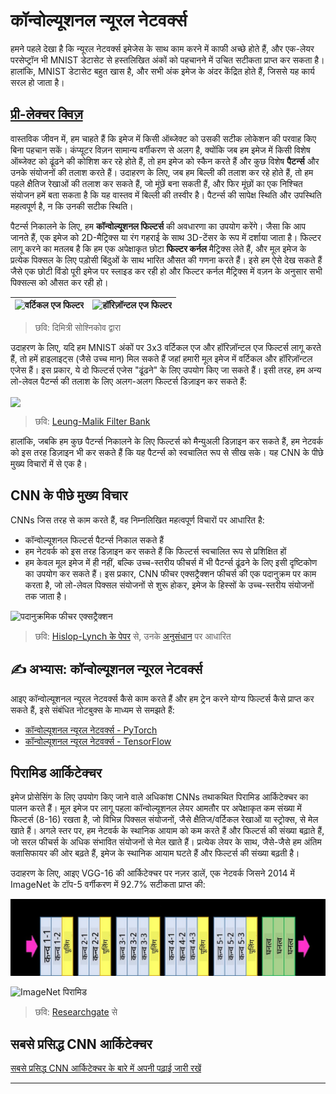 <!--
CO_OP_TRANSLATOR_METADATA:
{
  "original_hash": "a560d5b845962cf33dc102266e409568",
  "translation_date": "2025-09-23T13:28:15+00:00",
  "source_file": "lessons/4-ComputerVision/07-ConvNets/README.md",
  "language_code": "hi"
}
-->
# कॉन्वोल्यूशनल न्यूरल नेटवर्क्स

हमने पहले देखा है कि न्यूरल नेटवर्क्स इमेजेस के साथ काम करने में काफी अच्छे होते हैं, और एक-लेयर परसेप्ट्रॉन भी MNIST डेटासेट से हस्तलिखित अंकों को पहचानने में उचित सटीकता प्राप्त कर सकता है। हालांकि, MNIST डेटासेट बहुत खास है, और सभी अंक इमेज के अंदर केंद्रित होते हैं, जिससे यह कार्य सरल हो जाता है।

## [प्री-लेक्चर क्विज़](https://ff-quizzes.netlify.app/en/ai/quiz/13)

वास्तविक जीवन में, हम चाहते हैं कि इमेज में किसी ऑब्जेक्ट को उसकी सटीक लोकेशन की परवाह किए बिना पहचान सकें। कंप्यूटर विज़न सामान्य वर्गीकरण से अलग है, क्योंकि जब हम इमेज में किसी विशेष ऑब्जेक्ट को ढूंढने की कोशिश कर रहे होते हैं, तो हम इमेज को स्कैन करते हैं और कुछ विशेष **पैटर्न्स** और उनके संयोजनों की तलाश करते हैं। उदाहरण के लिए, जब हम बिल्ली की तलाश कर रहे होते हैं, तो हम पहले क्षैतिज रेखाओं की तलाश कर सकते हैं, जो मूंछें बना सकती हैं, और फिर मूंछों का एक निश्चित संयोजन हमें बता सकता है कि यह वास्तव में बिल्ली की तस्वीर है। पैटर्न्स की सापेक्ष स्थिति और उपस्थिति महत्वपूर्ण है, न कि उनकी सटीक स्थिति।

पैटर्न्स निकालने के लिए, हम **कॉन्वोल्यूशनल फिल्टर्स** की अवधारणा का उपयोग करेंगे। जैसा कि आप जानते हैं, एक इमेज को 2D-मैट्रिक्स या रंग गहराई के साथ 3D-टेंसर के रूप में दर्शाया जाता है। फिल्टर लागू करने का मतलब है कि हम एक अपेक्षाकृत छोटा **फिल्टर कर्नल** मैट्रिक्स लेते हैं, और मूल इमेज के प्रत्येक पिक्सल के लिए पड़ोसी बिंदुओं के साथ भारित औसत की गणना करते हैं। इसे हम ऐसे देख सकते हैं जैसे एक छोटी विंडो पूरी इमेज पर स्लाइड कर रही हो और फिल्टर कर्नल मैट्रिक्स में वज़न के अनुसार सभी पिक्सल्स को औसत कर रही हो।

![वर्टिकल एज फिल्टर](../../../../../translated_images/filter-vert.b7148390ca0bc356ddc7e55555d2481819c1e86ddde9dce4db5e71a69d6f887f.hi.png) | ![हॉरिज़ॉन्टल एज फिल्टर](../../../../../translated_images/filter-horiz.59b80ed4feb946efbe201a7fe3ca95abb3364e266e6fd90820cb893b4d3a6dda.hi.png)
----|----

> छवि: दिमित्री सोश्निकोव द्वारा

उदाहरण के लिए, यदि हम MNIST अंकों पर 3x3 वर्टिकल एज और हॉरिज़ॉन्टल एज फिल्टर्स लागू करते हैं, तो हमें हाइलाइट्स (जैसे उच्च मान) मिल सकते हैं जहां हमारी मूल इमेज में वर्टिकल और हॉरिज़ॉन्टल एजेस हैं। इस प्रकार, ये दो फिल्टर्स एजेस "ढूंढने" के लिए उपयोग किए जा सकते हैं। इसी तरह, हम अन्य लो-लेवल पैटर्न्स की तलाश के लिए अलग-अलग फिल्टर्स डिज़ाइन कर सकते हैं:

<img src="images/lmfilters.jpg" width="500" align="center"/>

> छवि: [Leung-Malik Filter Bank](https://www.robots.ox.ac.uk/~vgg/research/texclass/filters.html)

हालांकि, जबकि हम कुछ पैटर्न्स निकालने के लिए फिल्टर्स को मैन्युअली डिज़ाइन कर सकते हैं, हम नेटवर्क को इस तरह डिज़ाइन भी कर सकते हैं कि यह पैटर्न्स को स्वचालित रूप से सीख सके। यह CNN के पीछे मुख्य विचारों में से एक है।

## CNN के पीछे मुख्य विचार

CNNs जिस तरह से काम करते हैं, वह निम्नलिखित महत्वपूर्ण विचारों पर आधारित है:

* कॉन्वोल्यूशनल फिल्टर्स पैटर्न्स निकाल सकते हैं
* हम नेटवर्क को इस तरह डिज़ाइन कर सकते हैं कि फिल्टर्स स्वचालित रूप से प्रशिक्षित हों
* हम केवल मूल इमेज में ही नहीं, बल्कि उच्च-स्तरीय फीचर्स में भी पैटर्न्स ढूंढने के लिए इसी दृष्टिकोण का उपयोग कर सकते हैं। इस प्रकार, CNN फीचर एक्सट्रैक्शन फीचर्स की एक पदानुक्रम पर काम करता है, जो लो-लेवल पिक्सल संयोजनों से शुरू होकर, इमेज के हिस्सों के उच्च-स्तरीय संयोजनों तक जाता है।

![पदानुक्रमिक फीचर एक्सट्रैक्शन](../../../../../translated_images/FeatureExtractionCNN.d9b456cbdae7cb643fde3032b81b2940e3cf8be842e29afac3f482725ba7f95c.hi.png)

> छवि: [Hislop-Lynch के पेपर](https://www.semanticscholar.org/paper/Computer-vision-based-pedestrian-trajectory-Hislop-Lynch/26e6f74853fc9bbb7487b06dc2cf095d36c9021d) से, उनके [अनुसंधान](https://dl.acm.org/doi/abs/10.1145/1553374.1553453) पर आधारित

## ✍️ अभ्यास: कॉन्वोल्यूशनल न्यूरल नेटवर्क्स

आइए कॉन्वोल्यूशनल न्यूरल नेटवर्क्स कैसे काम करते हैं और हम ट्रेन करने योग्य फिल्टर्स कैसे प्राप्त कर सकते हैं, इसे संबंधित नोटबुक्स के माध्यम से समझते हैं:

* [कॉन्वोल्यूशनल न्यूरल नेटवर्क्स - PyTorch](ConvNetsPyTorch.ipynb)
* [कॉन्वोल्यूशनल न्यूरल नेटवर्क्स - TensorFlow](ConvNetsTF.ipynb)

## पिरामिड आर्किटेक्चर

इमेज प्रोसेसिंग के लिए उपयोग किए जाने वाले अधिकांश CNNs तथाकथित पिरामिड आर्किटेक्चर का पालन करते हैं। मूल इमेज पर लागू पहला कॉन्वोल्यूशनल लेयर आमतौर पर अपेक्षाकृत कम संख्या में फिल्टर्स (8-16) रखता है, जो विभिन्न पिक्सल संयोजनों, जैसे क्षैतिज/वर्टिकल रेखाओं या स्ट्रोक्स, से मेल खाते हैं। अगले स्तर पर, हम नेटवर्क के स्थानिक आयाम को कम करते हैं और फिल्टर्स की संख्या बढ़ाते हैं, जो सरल फीचर्स के अधिक संभावित संयोजनों से मेल खाते हैं। प्रत्येक लेयर के साथ, जैसे-जैसे हम अंतिम क्लासिफायर की ओर बढ़ते हैं, इमेज के स्थानिक आयाम घटते हैं और फिल्टर्स की संख्या बढ़ती है।

उदाहरण के लिए, आइए VGG-16 की आर्किटेक्चर पर नज़र डालें, एक नेटवर्क जिसने 2014 में ImageNet के टॉप-5 वर्गीकरण में 92.7% सटीकता प्राप्त की:

![ImageNet लेयर्स](../../../../../translated_images/vgg-16-arch1.d901a5583b3a51baeaab3e768567d921e5d54befa46e1e642616c5458c934028.hi.jpg)

![ImageNet पिरामिड](../../../../../translated_images/vgg-16-arch.64ff2137f50dd49fdaa786e3f3a975b3f22615efd13efb19c5d22f12e01451a1.hi.jpg)

> छवि: [Researchgate](https://www.researchgate.net/figure/Vgg16-model-structure-To-get-the-VGG-NIN-model-we-replace-the-2-nd-4-th-6-th-7-th_fig2_335194493) से

## सबसे प्रसिद्ध CNN आर्किटेक्चर

[सबसे प्रसिद्ध CNN आर्किटेक्चर के बारे में अपनी पढ़ाई जारी रखें](CNN_Architectures.md)

---

